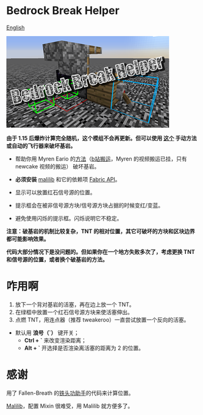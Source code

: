 # Bedrock Break Helper

[English](./README.md)

![img](./imgs/cover@0.5x.png)

**由于 1.15 后爆炸计算完全随机，这个模组不会再更新。但可以使用 [这个](https://www.youtube.com/watch?v=o3JBaioeIpc) 手动方法或自动的飞行器来破坏基岩。**

* 帮助你用 Myren Eario 的[方法](https://youtu.be/BL98BDMwyWM)（[b站搬运](http://acg.tv/av34865175)，Myren 的视频搬运已挂，只有 newcake 视频的搬运） 破坏基岩。
* **必须安装** [malilib](https://www.curseforge.com/minecraft/mc-mods/malilib) 和它的依赖项 [Fabric API](https://www.curseforge.com/minecraft/mc-mods/fabric-api)。
    
    
* 显示可以放置红石信号源的位置。
* 提示框会在被非信号源方块/信号源方块占据的时候变红/变蓝。
* 避免使用闪烁的提示框。闪烁说明它不稳定。
  
    
**注意：破基岩的机制比较复杂，TNT 的相对位置，其它可破坏的方块和区块边界都可能影响效果。**

**代码大部分情况下是没问题的。但如果你在一个地方失败多次了，考虑更换 TNT 和信号源的位置，或者换个破基岩的方法。**

# 咋用啊

1. 放下一个背对基岩的活塞，再在边上放一个 TNT。
2. 在绿框中放置一个红石信号源方块来使活塞伸出。
3. 点燃 TNT，用连点器（推荐 tweakeroo）一直尝试放置一个反向的活塞。
* 默认用 **浪号（`）** 键开关；
    - **Ctrl + \`** 来改变渲染距离；
    - **Alt + \`** 开选择是否渲染离活塞的距离为 2 的位置。

# 感谢
用了 Fallen-Breath 的[铁头功助手](https://github.com/Fallen-Breath/IronHeadHelper)的代码来计算位置。

[Malilib](https://github.com/maruohon/malilib/tree/rift_1.13.2/)，配置 Mixin 很难受，用 Malilib 就方便多了。
